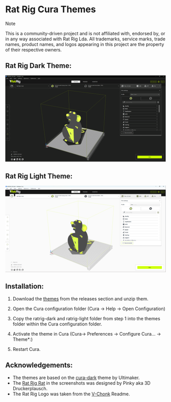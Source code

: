 # Rat Rig Cura Themes

> [!NOTE]  
> This is a community-driven project and is not affiliated with, endorsed by, or in any way associated with Rat Rig Lda. All trademarks, service marks, trade names, product names, and logos appearing in this project are the property of their respective owners.
>

## Rat Rig Dark Theme:
![Rat Rig Dark Theme](https://github.com/Heinekamp/Rat-Rig-Cura-Themes/blob/main/assets/Rat-Rig-Dark.png)

## Rat Rig Light Theme:
![Rat Rig Light Theme](https://github.com/Heinekamp/Rat-Rig-Cura-Themes/blob/main/assets/Rat-Rig-Light.png)

## Installation:

1. Download the [themes](https://github.com/Heinekamp/Rat-Rig-Cura-Themes/releases/download/V0.1/Rat-Rig-Cura-Themes-V0.1.zip) from the releases section and unzip them.

2. Open the Cura configuration folder (Cura -> Help -> Open Configuration)

3. Copy the ratrig-dark and ratrig-light folder from step 1 into the themes folder within the Cura configuration folder.

4. Activate the theme in Cura (Cura-> Preferences -> Configure Cura... -> Theme*:)

5. Restart Cura.

## Acknowledgements:

- The themes are based on the [cura-dark](https://github.com/Ultimaker/Cura/tree/main/resources/themes/cura-dark) theme by Ultimaker.
- The [Rat Rig Rat](https://www.printables.com/de/model/649384-ratrig-rat) in the screenshots was designed by Pinky aka 3D Druckerplausch.
- The Rat Rig Logo was taken from the [V-Chonk](https://github.com/Rat-Rig/V-Chonk) Readme.
